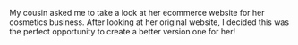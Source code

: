 My cousin asked me to take a look at her ecommerce website for her cosmetics business. After looking at her original website, I decided this was the perfect opportunity to create a better version one for her!